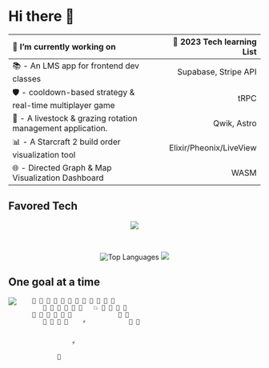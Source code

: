 # Hi there 👋

🔭 I’m currently working on                                           | 🌱 2023 Tech learning List
:---------------------------------------------------------            | ---------------------------:
📚 - An LMS app for frontend dev classes                              | Supabase, Stripe API                                                    
🛡️ - cooldown-based strategy & real-time multiplayer game             | tRPC
🐑 - A livestock & grazing rotation management application.           | Qwik, Astro
📊 - A Starcraft 2 build order visualization tool                     | Elixir/Pheonix/LiveView
🌐 - Directed Graph & Map Visualization Dashboard                     | WASM

## Favored Tech

<!-- <img src="tech.svg" width="1200" height="100" alt="favored tech icons" title="HTML - CSS - JS - Git - Node - VSCode - React - D3.js - Redux - Web Components - Firebase - Next.js - Typescript - Vite - GraphQL - Apollo GraphQL - Solid.js - Elixir"> -->
<p align="center">
  <img src="https://skillicons.dev/icons?i=html,css,js,typescript,git,nodejs,svelte,solidjs,react,d3,vite,supabase,elixir,wasm&theme=light" />
</p>
<br>
<p align="center">
  <img src="https://github-readme-stats.vercel.app/api/top-langs/?username=JamieVaughn&layout=compact" alt="Top Languages" />
  <a href="https://skillicons.dev">
    <img src="https://skillicons.dev/icons?i=typescript,svelte,d3,nodejs,supabase,elixir&perline=3&theme=light" />
  </a>
</p>

<!-- see for more readme badges: https://github.com/rzashakeri/beautify-github-profile -->

## One goal at a time

<!--
<img src="https://github-readme-stats-git-masterrstaa-rickstaa.vercel.app/api?username=JamieVaughn&show_icons=true&theme=gotham" alt="Github Stats" align="right" />
-->

<img src="https://github-readme-streak-stats.herokuapp.com/?user=JamieVaughn&theme=dark" align="left" >


        👾 👾 👾 👾 👾 👾 👾 👾 👾 👾 👾 👾
           👾 👾 👾 👾 👾 👾   💥 👾 👾 👾 👾
        👾 👾 👾 👾 👾 👾             👾 👾
           👾 👾 👾 👾    ⚡            👾 👾
                       

                   ⚡

               📡



